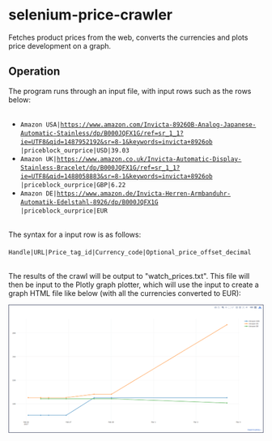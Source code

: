 # selenium-price-crawler
Fetches product prices from the web, converts the currencies and plots price development on a graph.

## Operation
The program runs through an input file, with input rows such as the rows below:<br><br>
* <code>Amazon USA|https://www.amazon.com/Invicta-8926OB-Analog-Japanese-Automatic-Stainless/dp/B000JQFX1G/ref=sr_1_1?ie=UTF8&qid=1487952192&sr=8-1&keywords=invicta+8926ob |priceblock_ourprice|USD|39.03</code>
* <code>Amazon UK|https://www.amazon.co.uk/Invicta-Automatic-Display-Stainless-Bracelet/dp/B000JQFX1G/ref=sr_1_1?ie=UTF8&qid=1488058883&sr=8-1&keywords=invicta+8926ob |priceblock_ourprice|GBP|6.22</code>
* <code>Amazon DE|https://www.amazon.de/Invicta-Herren-Armbanduhr-Automatik-Edelstahl-8926/dp/B000JQFX1G |priceblock_ourprice|EUR</code>
<br><br>

The syntax for a input row is as follows:<br><br>
<code>Handle|URL|Price_tag_id|Currency_code|Optional_price_offset_decimal</code><br><br>

The results of the crawl will be output to "watch_prices.txt". This file will then be input to the Plotly graph plotter, which will use the input to create a graph HTML file like below (with all the currencies converted to EUR):

<a href="Screenshot.png">
	<img src="Screenshot.png" alt="Screenshot" style="width:60em">
</a>